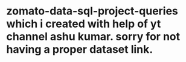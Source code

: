 # zomato-data-sql-project-queries which i created with help of yt channel ashu kumar. sorry for not having a proper dataset link.
